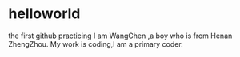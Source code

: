 # helloworld
the first github practicing
I am WangChen ,a boy who is from Henan ZhengZhou.
My work is coding,I am a primary coder.
